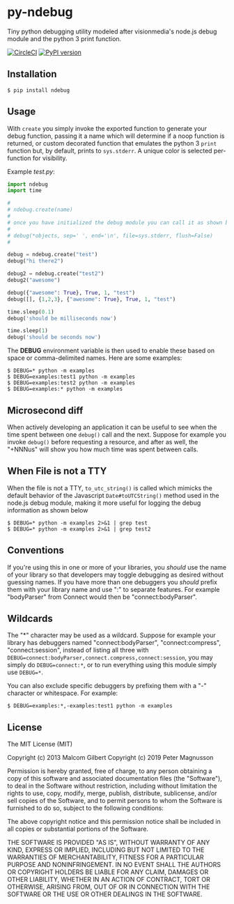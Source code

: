 # py-ndebug
Tiny python debugging utility modeled after visionmedia's node.js debug module and the python 3 print function.

[![CircleCI](https://circleci.com/gh/kmpm/py-ndebug.svg?style=svg)](https://circleci.com/gh/kmpm/py-ndebug)
[![PyPI version](https://badge.fury.io/py/ndebug.svg)](https://badge.fury.io/py/ndebug)

## Installation

```
$ pip install ndebug
```

## Usage

 With `create` you simply invoke the exported function to generate your debug function, passing it a name which will determine if a noop function is returned, or custom decorated function that emulates the python 3 `print` function but, by default, prints to `sys.stderr`. A unique color is selected per-function for visibility.
 
Example _test.py_:

```py
import ndebug
import time

# 
# ndebug.create(name)
#
# once you have initialized the debug module you can call it as shown below
#
# debug(*objects, sep=' ', end='\n', file=sys.stderr, flush=False)
#

debug = ndebug.create("test")
debug("hi there2")

debug2 = ndebug.create("test2")
debug2("awesome")

debug({"awesome": True}, True, 1, "test")
debug([], {1,2,3}, {"awesome": True}, True, 1, "test")

time.sleep(0.1)
debug('should be milliseconds now')

time.sleep(1)
debug('should be seconds now')
```

 The __DEBUG__ environment variable is then used to enable these based on space or comma-delimited names. Here are some examples:

```
$ DEBUG=* python -m examples
$ DEBUG=examples:test1 python -m examples
$ DEBUG=examples:test2 python -m examples
$ DEBUG=examples:* python -m examples
```

## Microsecond diff

  When actively developing an application it can be useful to see when the time spent between one `debug()` call and the next. Suppose for example you invoke `debug()` before requesting a resource, and after as well, the "+NNNus" will show you how much time was spent between calls.

## When File is not a TTY
  When the file is not a TTY, `to_utc_string()` is called which mimicks the default behavior of the Javascript `Date#toUTCString()` method used in the node.js debug module, making it more useful for logging the debug information as shown below

```
$ DEBUG=* python -m examples 2>&1 | grep test
$ DEBUG=* python -m examples 2>&1 | grep test2
```
 
  
## Conventions

 If you're using this in one or more of your libraries, you _should_ use the name of your library so that developers may toggle debugging as desired without guessing names. If you have more than one debuggers you _should_ prefix them with your library name and use ":" to separate features. For example "bodyParser" from Connect would then be "connect:bodyParser". 

## Wildcards

  The "*" character may be used as a wildcard. Suppose for example your library has debuggers named "connect:bodyParser", "connect:compress", "connect:session", instead of listing all three with `DEBUG=connect:bodyParser,connect.compress,connect:session`, you may simply do `DEBUG=connect:*`, or to run everything using this module simply use `DEBUG=*`.

  You can also exclude specific debuggers by prefixing them with a "-" character or whitespace.  For example:

```
$ DEBUG=examples:*,-examples:test1 python -m examples
```

## License 

The MIT License (MIT)

Copyright (c) 2013 Malcom Gilbert
Copyright (c) 2019 Peter Magnusson

Permission is hereby granted, free of charge, to any person obtaining a copy of
this software and associated documentation files (the "Software"), to deal in
the Software without restriction, including without limitation the rights to
use, copy, modify, merge, publish, distribute, sublicense, and/or sell copies of
the Software, and to permit persons to whom the Software is furnished to do so,
subject to the following conditions:

The above copyright notice and this permission notice shall be included in all
copies or substantial portions of the Software.

THE SOFTWARE IS PROVIDED "AS IS", WITHOUT WARRANTY OF ANY KIND, EXPRESS OR
IMPLIED, INCLUDING BUT NOT LIMITED TO THE WARRANTIES OF MERCHANTABILITY, FITNESS
FOR A PARTICULAR PURPOSE AND NONINFRINGEMENT. IN NO EVENT SHALL THE AUTHORS OR
COPYRIGHT HOLDERS BE LIABLE FOR ANY CLAIM, DAMAGES OR OTHER LIABILITY, WHETHER
IN AN ACTION OF CONTRACT, TORT OR OTHERWISE, ARISING FROM, OUT OF OR IN
CONNECTION WITH THE SOFTWARE OR THE USE OR OTHER DEALINGS IN THE SOFTWARE.

